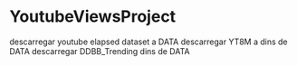 # YoutubeViewsProject

descarregar youtube elapsed dataset a DATA
descarregar YT8M a dins de DATA
descarregar DDBB_Trending dins de DATA
